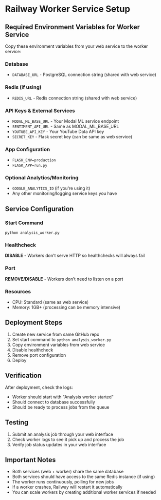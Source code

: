 # Railway Worker Service Setup

## Required Environment Variables for Worker Service

Copy these environment variables from your web service to the worker service:

### Database
- `DATABASE_URL` - PostgreSQL connection string (shared with web service)

### Redis (if using)
- `REDIS_URL` - Redis connection string (shared with web service)

### API Keys & External Services
- `MODAL_ML_BASE_URL` - Your Modal ML service endpoint
- `SENTIMENT_API_URL` - Same as MODAL_ML_BASE_URL
- `YOUTUBE_API_KEY` - Your YouTube Data API key
- `SECRET_KEY` - Flask secret key (can be same as web service)

### App Configuration
- `FLASK_ENV=production`
- `FLASK_APP=run.py`

### Optional Analytics/Monitoring
- `GOOGLE_ANALYTICS_ID` (if you're using it)
- Any other monitoring/logging service keys you have

## Service Configuration

### Start Command
```
python analysis_worker.py
```

### Healthcheck
**DISABLE** - Workers don't serve HTTP so healthchecks will always fail

### Port
**REMOVE/DISABLE** - Workers don't need to listen on a port

### Resources
- CPU: Standard (same as web service)
- Memory: 1GB+ (processing can be memory intensive)

## Deployment Steps

1. Create new service from same GitHub repo
2. Set start command to `python analysis_worker.py`
3. Copy environment variables from web service
4. Disable healthcheck
5. Remove port configuration
6. Deploy

## Verification

After deployment, check the logs:
- Worker should start with "Analysis worker started"
- Should connect to database successfully  
- Should be ready to process jobs from the queue

## Testing

1. Submit an analysis job through your web interface
2. Check worker logs to see it pick up and process the job
3. Verify job status updates in your web interface

## Important Notes

- Both services (web + worker) share the same database
- Both services should have access to the same Redis instance (if using)
- The worker runs continuously, polling for new jobs
- If a worker crashes, Railway will restart it automatically
- You can scale workers by creating additional worker services if needed